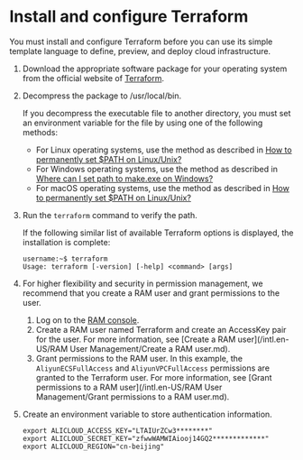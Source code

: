 # Install and configure Terraform

You must install and configure Terraform before you can use its simple template language to define, preview, and deploy cloud infrastructure.

1.  Download the appropriate software package for your operating system from the official website of [Terraform](https://www.terraform.io/downloads.html).

2.  Decompress the package to /usr/local/bin.

    If you decompress the executable file to another directory, you must set an environment variable for the file by using one of the following methods:

    -   For Linux operating systems, use the method as described in [How to permanently set $PATH on Linux/Unix?](https://stackoverflow.com/questions/14637979/how-to-permanently-set-path-on-linux-unix)
    -   For Windows operating systems, use the method as described in [Where can I set path to make.exe on Windows?](https://stackoverflow.com/questions/1618280/where-can-i-set-path-to-make-exe-on-windows)
    -   For macOS operating systems, use the method as described in [How to permanently set $PATH on Linux/Unix?](https://stackoverflow.com/questions/14637979/how-to-permanently-set-path-on-linux-unix)
3.  Run the `terraform` command to verify the path.

    If the following similar list of available Terraform options is displayed, the installation is complete:

    ```
    username:~$ terraform
    Usage: terraform [-version] [-help] <command> [args]
    ```

4.  For higher flexibility and security in permission management, we recommend that you create a RAM user and grant permissions to the user.

    1.  Log on to the [RAM console](https://ram.console.aliyun.com/#/overview).
    2.  Create a RAM user named Terraform and create an AccessKey pair for the user. For more information, see [Create a RAM user](/intl.en-US/RAM User Management/Create a RAM user.md).
    3.  Grant permissions to the RAM user. In this example, the `AliyunECSFullAccess` and `AliyunVPCFullAccess` permissions are granted to the Terraform user. For more information, see [Grant permissions to a RAM user](/intl.en-US/RAM User Management/Grant permissions to a RAM user.md).
5.  Create an environment variable to store authentication information.

    ```
    export ALICLOUD_ACCESS_KEY="LTAIUrZCw3********"
    export ALICLOUD_SECRET_KEY="zfwwWAMWIAiooj14GQ2*************"
    export ALICLOUD_REGION="cn-beijing"
    ```


